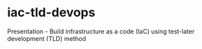 # iac-tld-devops
Presentation - Build infrastructure as a code (IaC) using test-later development (TLD) method
